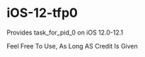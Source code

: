 # iOS-12-tfp0

Provides task_for_pid_0 on iOS 12.0-12.1

Feel Free To Use, As Long AS Credit Is Given
